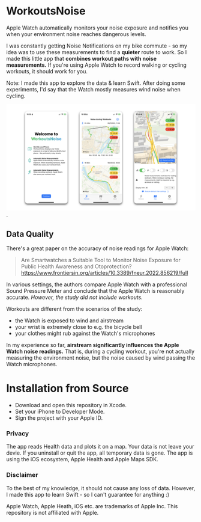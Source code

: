 #  WorkoutsNoise

Apple Watch automatically monitors your noise exposure and notifies you when your environment noise reaches dangerous levels.

I was constantly getting Noise Notifications on my bike commute - so my idea was to use these measurements to find a **quieter** route to work. So I made this little app that **combines workout paths with noise measurements.** If you're using Apple Watch to record walking or cycling workouts, it should work for you.

Note: I made this app to explore the data & learn Swift. After doing some experiments, I'd say that the Watch mostly measures wind noise when cycling.

![Preview of the app, showing the onboarding screen, a workout list, and a map with multiple workouts combined.](./preview.png).

## Data Quality

There's a great paper on the accuracy of noise readings for Apple Watch:

> Are Smartwatches a Suitable Tool to Monitor Noise Exposure for Public Health Awareness and Otoprotection?
https://www.frontiersin.org/articles/10.3389/fneur.2022.856219/full

In various settings, the authors compare Apple Watch with a professional Sound Pressure Meter and conclude that the Apple Watch is reasonably accurate. *However, the study did not include workouts.*

Workouts are different from the scenarios of the study:

- the Watch is exposed to wind and airstream
- your wrist is extremely close to e.g. the bicycle bell
- your clothes might rub against the Watch's microphones

In my experience so far, **airstream significantly influences the Apple Watch noise readings.** That is, during a cycling workout, you're not actually measuring the environment noise, but the noise caused by wind passing the Watch microphones.

# Installation from Source

- Download and open this repository in Xcode.
- Set your iPhone to Developer Mode.
- Sign the project with your Apple ID.

### Privacy

The app reads Health data and plots it on a map. Your data is not leave your devie. If you uninstall or quit the app, all temporary data is gone. The app is using the iOS ecosystem, Apple Health and Apple Maps SDK.

### Disclaimer

To the best of my knowledge, it should not cause any loss of data. However, I made this app to learn Swift - so I can't guarantee for anything :) 

Apple Watch, Apple Heath, iOS etc. are trademarks of Apple Inc. This repository is not affiliated with Apple.
